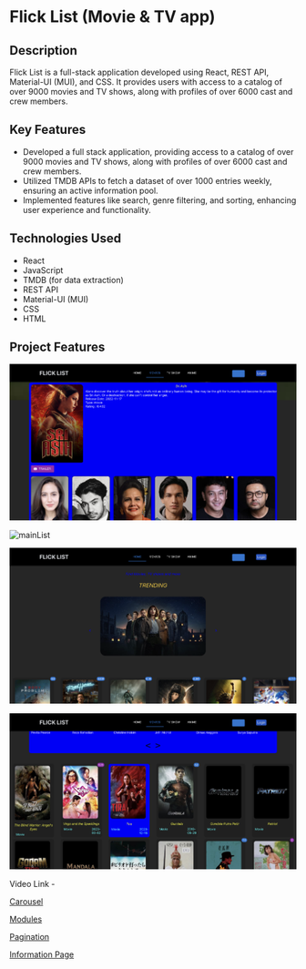 # Flick List (Movie & TV app)

## Description
Flick List is a full-stack application developed using React, REST API, Material-UI (MUI), and CSS. It provides users with access to a catalog of over 9000 movies and TV shows, along with profiles of over 6000 cast and crew members.

## Key Features
- Developed a full stack application, providing access to a catalog of over 9000 movies and TV shows, along with profiles of over 6000 cast and crew members.
- Utilized TMDB APIs to fetch a dataset of over 1000 entries weekly, ensuring an active information pool.
- Implemented features like search, genre filtering, and sorting, enhancing user experience and functionality.

## Technologies Used
- React
- JavaScript
- TMDB (for data extraction)
- REST API
- Material-UI (MUI)
- CSS
- HTML


## Project Features
![infoPage](images/infoPage.png)

![mainList](images/mainList.png)

![Alt text](images/mainPage.png)

![Alt text](images/recommendation.png)

Video Link -

[Carousel](https://drive.google.com/file/d/1fjLC8_ar_ej-OwcVweSJI4Po3zpzNXVG/view?usp=drive_link)

[Modules](https://drive.google.com/file/d/1Kma79QngzjMiES21Xv4BbnoRp53rYNKs/view?usp=drive_link)

[Pagination](https://drive.google.com/file/d/1BWQAMaGZoN-3dVtpFp5L9v_csbUTMMLx/view?usp=drive_link)

[Information Page](https://drive.google.com/file/d/1qPHjL9w2SKnhlu2X36fyd-vo3VPAesjj/view?usp=drive_link)


